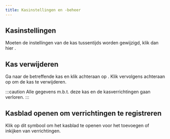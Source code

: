 ```yaml
---
title: Kasinstellingen en -beheer
---
```


## Kasinstellingen

Moeten de instellingen van de kas tussentijds worden gewijzigd, klik dan hier <LegacyAction img="edit.png" />.

## Kas verwijderen

Ga naar de betreffende kas en klik achteraan op <LegacyAction img="edit.png" />. Klik vervolgens achteraan op <LegacyAction img="remove.png" /> om de kas te verwijderen.

:::caution
Alle gegevens m.b.t. deze kas en de kasverrichtingen gaan verloren.
:::

## Kasblad openen om verrichtingen te registreren

Klik op dit symbool <LegacyAction img="geld.png" /> om het kasblad te openen voor het toevoegen of inkijken van verrichtingen.